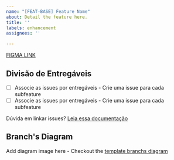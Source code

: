 ```yaml
---
name: "[FEAT-BASE] Feature Name"
about: Detail the feature here.
title: ''
labels: enhancement
assignees: ''

---
```


[FIGMA LINK](https://www.youtube.com/watch?v=dQw4w9WgXcQ)

## Divisão de Entregáveis

- [ ] Associe as issues por entregáveis - Crie uma issue para cada subfeature
- [ ] Associe as issues por entregáveis - Crie uma issue para cada subfeature

Dúvida em linkar issues? [Leia essa documentação](https://docs.github.com/en/issues/tracking-your-work-with-issues/about-task-lists)

## Branch's Diagram

Add diagram image here - Checkout the [template branchs diagram](https://github.com/Mauricio-Machado/issues-template-test/tree/main/docs/test.md)

